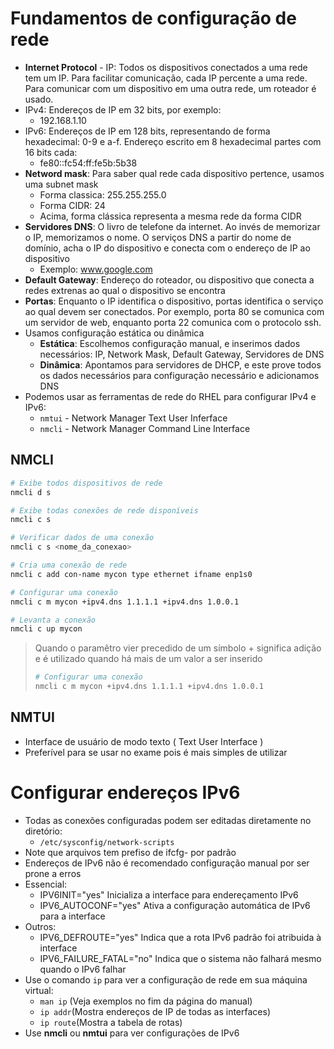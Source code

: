 # Fundamentos de configuração de rede

* **Internet Protocol** - IP: Todos os dispositivos conectados a uma rede tem um IP. Para facilitar comunicação, cada IP percente a uma rede. Para comunicar com um dispositivo em uma outra rede, um roteador é usado.
* IPv4: Endereços de IP em 32 bits, por exemplo:
  * 192.168.1.10
* IPv6: Endereços de IP em 128 bits, representando de forma hexadecimal: 0-9 e a-f. Endereço escrito em 8 hexadecimal partes com 16 bits cada:
  * fe80::fc54:ff:fe5b:5b38
* **Netword mask**: Para saber qual rede cada dispositivo pertence, usamos uma subnet mask
  * Forma classica: 255.255.255.0
  * Forma CIDR: 24
  * Acima, forma clássica representa a mesma rede da forma CIDR
* **Servidores DNS**: O livro de telefone da internet. Ao invés de memorizar o IP, memorizamos o nome. O serviços DNS a partir do nome de domínio, acha o IP do dispositivo e conecta com o endereço de IP ao dispositivo
  * Exemplo: www.google.com
* **Default Gateway**: Endereço do roteador, ou dispositivo que conecta a redes extrenas ao qual o dispositivo se encontra
* **Portas**: Enquanto o IP identifica o dispositivo, portas identifica o serviço ao qual devem ser conectados. Por exemplo, porta 80 se comunica com um servidor de web, enquanto porta 22 comunica com o protocolo ssh.
* Usamos configuração estática ou dinâmica
  * **Estática**: Escolhemos configuração manual, e inserimos dados necessários: IP, Network Mask, Default Gateway, Servidores de DNS
  * **Dinâmica**: Apontamos para servidores de DHCP, e este prove todos os dados necessários para configuração necessário e adicionamos DNS
* Podemos usar as ferramentas de rede do RHEL para configurar IPv4 e IPv6:
  * `nmtui` - Network Manager Text User Inferface
  * `nmcli` - Network Manager Command Line Interface

## NMCLI

```bash
# Exibe todos dispositivos de rede
nmcli d s

# Exibe todas conexões de rede disponíveis
nmcli c s

# Verificar dados de uma conexão
nmcli c s <nome_da_conexao>

# Cria uma conexão de rede
nmcli c add con-name mycon type ethernet ifname enp1s0

# Configurar uma conexão
nmcli c m mycon +ipv4.dns 1.1.1.1 +ipv4.dns 1.0.0.1

# Levanta a conexão 
nmcli c up mycon
```

> Quando o paramêtro vier precedido de um símbolo + significa adição e é utilizado quando há mais de um valor a ser inserido
>
> ```bash
> # Configurar uma conexão
> nmcli c m mycon +ipv4.dns 1.1.1.1 +ipv4.dns 1.0.0.1
> ```

## NMTUI

* Interface de usuário de modo texto ( Text User Interface )
* Preferível para se usar no exame pois é mais simples de utilizar

# Configurar endereços IPv6

* Todas as conexões configuradas podem ser editadas diretamente no diretório:
  * `/etc/sysconfig/network-scripts`
* Note que arquivos tem prefiso de ifcfg- por padrão
* Endereços de IPv6 não é recomendado configuração manual por ser prone a erros
* Essencial:
  * IPV6INIT="yes" Inicializa a interface para endereçamento IPv6
  * IPV6_AUTOCONF="yes" Ativa a configuração automática de IPv6 para a interface
* Outros:
  * IPV6_DEFROUTE="yes" Indica que a rota IPv6 padrão foi atribuida à interface
  * IPV6_FAILURE_FATAL="no" Indica que o sistema não falhará mesmo quando o IPv6 falhar
* Use o comando `ip` para ver a configuração de rede em sua máquina virtual:
  * `man ip` (Veja exemplos no fim da página do manual)
  * `ip addr`(Mostra endereços de IP de todas as interfaces)
  * `ip route`(Mostra a tabela de rotas)
* Use **nmcli** ou **nmtui** para ver configurações de IPv6



